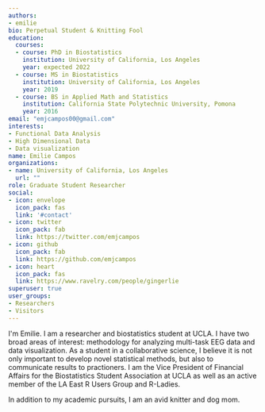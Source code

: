 ```yaml
---
authors:
- emilie
bio: Perpetual Student & Knitting Fool 
education:
  courses:
  - course: PhD in Biostatistics
    institution: University of California, Los Angeles
    year: expected 2022
  - course: MS in Biostatistics
    institution: University of California, Los Angeles
    year: 2019
  - course: BS in Applied Math and Statistics
    institution: California State Polytechnic University, Pomona
    year: 2016
email: "emjcampos00@gmail.com"
interests:
- Functional Data Analysis 
- High Dimensional Data
- Data visualization
name: Emilie Campos
organizations:
- name: University of California, Los Angeles
  url: ""
role: Graduate Student Researcher
social:
- icon: envelope
  icon_pack: fas
  link: '#contact'
- icon: twitter
  icon_pack: fab
  link: https://twitter.com/emjcampos
- icon: github
  icon_pack: fab
  link: https://github.com/emjcampos
- icon: heart
  icon_pack: fas
  link: https://www.ravelry.com/people/gingerlie
superuser: true
user_groups:
- Researchers
- Visitors
---
```


I'm Emilie. I am a researcher and biostatistics student at UCLA. I have two broad areas of interest: methodology for analyzing multi-task EEG data and data visualization. As a student in a collaborative science, I believe it is not only important to develop novel statistical methods, but also to communicate results to practioners. I am the Vice President of Financial Affairs for the Biostatistics Student Association at UCLA as well as an active member of the LA East R Users Group and R-Ladies. 

In addition to my academic pursuits, I am an avid knitter and dog mom. 
